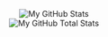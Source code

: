 <div align="center">
<img src="https://github-readme-stats.vercel.app/api/?username=deecaad&hide=stars&count_private=true&theme=tokyonight&showicons=true" alt="My GitHub Stats"/>
<br>
<img src="https://github-readme-streak-stats.herokuapp.com/?user=DeeCaaD&&theme=tokyonight" alt="My GitHub Total Stats"/>
</div>
